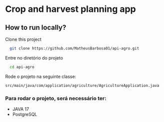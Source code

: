
# Crop and harvest planning app 




## How to run locally?

Clone this project

```bash
  git clone https://github.com/MatheusBarbosa01/api-agro.git
```

Entre no diretório do projeto

```bash
  cd api-agro
```
Rode o projeto na seguinte classe:

```bash
src/main/java/com/application/agriculture/AgricultureApplication.java
```

### Para rodar o projeto, será necessário ter:
- JAVA 17
- PostgreSQL
